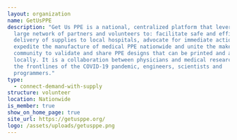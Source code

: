 ```yaml
---
layout: organization
name: GetUsPPE
description: "Get Us PPE is a national, centralized platform that leverages a
  large network of partners and volunteers to: facilitate safe and efficient
  delivery of supplies to local hospitals, advocate for immediate action to
  expedite the manufacture of medical PPE nationwide and unite the maker
  community to validate and share PPE designs that can be printed and assembled
  locally. It is a collaboration between physicians and medical researchers on
  the frontlines of the COVID-19 pandemic, engineers, scientists and
  programmers."
type:
  - connect-demand-with-supply
structure: volunteer
location: Nationwide
is_member: true
show_on_home_page: true
site_url: https://getusppe.org/
logo: /assets/uploads/getusppe.png
---
```

